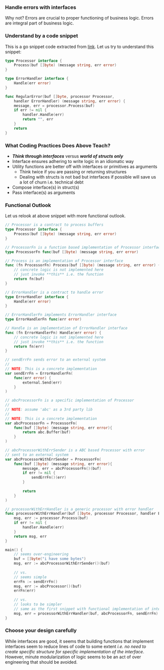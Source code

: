 ### Handle errors with interfaces
Why not? Errors are crucial to proper functioning of business logic. Errors are integral part of business logic.

### Understand by a code snippet
This is a go snippet code extracted from [link](http://redhat-crypto.gitlab.io/defensive-coding-guide/#chap-Defensive_Coding-Go). Let us try to understand this snippet:

```go
type Processor interface {
	Process(buf []byte) (message string, err error)
}

type ErrorHandler interface {
	Handle(err error)
}

func RegularError(buf []byte, processor Processor,
	handler ErrorHandler) (message string, err error) {
	message, err = processor.Process(buf)
	if err != nil {
		handler.Handle(err)
		return "", err
	}
	return
}
```

### What Coding Practices Does Above Teach?
- _**Think through interfaces**_ versus _**world of structs only**_
- Interface ensures adhering to write logic in an idiomatic way
- Utility functions are better off with interfaces or primitives as arguments
  - Think twice if you are passing or returning structures
  - Dealing with structs is not bad but interfaces if possible will save us a lot of churn i.e. technical debt
- Compose interface(s) in struct(s)
- Pass interface(s) as arguments

### Functional Outlook
Let us relook at above snippet with more functional outlook.

```go
// Processor is a contract to process buffers
type Processor interface {
	Process(buf []byte) (message string, err error)
}

// ProcessorFn is a function based implementation of Processor interface
type ProcessorFn func(buf []byte) (message string, err error)

// Process is an implementation of Processor interface
func (fn ProcessorFn) Process(buf []byte) (message string, err error) {
	// concrete logic is not implemented here
	// just invoke **this** i.e. the function
	return fn(buf)
}

// ErrorHandler is a contract to handle error
type ErrorHandler interface {
	Handle(err error)
}

// ErrorHandlerFn implements ErrorHandler interface
type ErrorHandlerFn func(err error)

// Handle is an implementation of ErrorHandler interface
func (fn ErrorHandlerFn) Handle(err error) {
	// concrete logic is not implemented here
	// just invoke **this** i.e. the function
	return fn(err)
}

// sendErrFn sends error to an external system
//
// NOTE: This is a concrete implementation
var sendErrFn = ErrorHandlerFn(
	func(err error) {
		external.Send(err)
	}
)

// abcProcessorFn is a specific implementation of Processor
//
// NOTE: assume 'abc' as a 3rd party lib
//
// NOTE: This is a concrete implementation
var abcProcessorFn = ProcessorFn(
	func(buf []byte) (message string, err error){
		return abc.Buffer(buf)
	}
)

// abcProcessorWithErrSender is a ABC based Processor with error 
// sent to an external system
var abcProcessorWithErrSender = ProcessorFn(
	func(buf []byte) (message string, err error){
		message, err = abcProcessorFn()(buf)
		if err != nil {
			sendErrFn()(err)
		}
		
		return
	}
)

// processorWithErrHandler is a generic processor with error handler
func processorWithErrHandler(buf []byte, processor Processor, handler ErrorHandler) (string, error) {
	msg, err := processor.Process(buf)
	if err != nil {
		handler.Handle(err)
	}
	return msg, err
}

main() {
	// seems over-engineering
	buf = []byte("i have some bytes")
	msg, err := abcProcessorWithErrSender()(buf)
	
	// vs.
	// seems simple
	errFn := sendErrFn()
	msg, err := abcProcessor()(buf)
	errFn(err)
	
	// vs.
	// looks to be simpler
	// same as the first snippet with functional implementation of interfaces
	msg, err = processorWithErrHandler(buf, abcProcessorFn, sendErrFn)
}
```

### Choose your design carefully
While interfaces are good, it seems that building functions that implement interfaces seem to reduce lines of code to some
extent _i.e. no need to create specific structure for specific implementation of the interface_. However, minute 
modularization of logic seems to be an act of over engineering that should be avoided.
